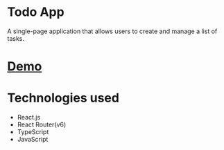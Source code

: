 # Todo App
A single-page application that allows users to create and manage a list of tasks.

# [Demo](https://tanya-grebenkina.github.io/todo-app/)

# Technologies used
- React.js
- React Router(v6)
- TypeScript
- JavaScript